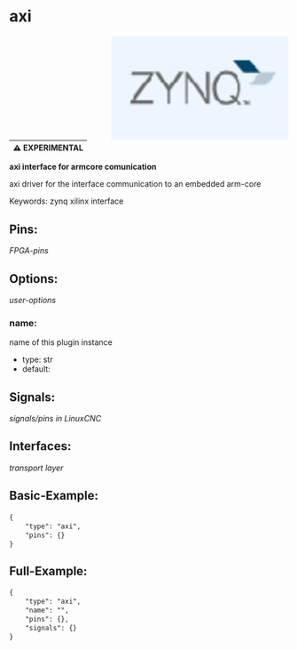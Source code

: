 # axi

<img align="right" width="320" src="image.png">


| :warning: EXPERIMENTAL |
|:-----------------------|

**axi interface for armcore comunication**

axi driver for the interface communication to an embedded arm-core

Keywords: zynq xilinx interface

## Pins:
*FPGA-pins*


## Options:
*user-options*
### name:
name of this plugin instance

 * type: str
 * default: 


## Signals:
*signals/pins in LinuxCNC*


## Interfaces:
*transport layer*


## Basic-Example:
```
{
    "type": "axi",
    "pins": {}
}
```

## Full-Example:
```
{
    "type": "axi",
    "name": "",
    "pins": {},
    "signals": {}
}
```
